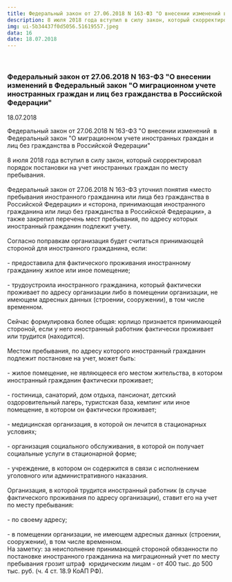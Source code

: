 ```yaml
---
title: Федеральный закон от 27.06.2018 N 163-ФЗ "О внесении изменений в Федеральный закон "О миграционном учете иностранных граждан и лиц без гражданства в Российской Федерации"
description: 8 июля 2018 года вступил в силу закон, который скорректировал порядок постановки на учет иностранных граждан по месту пребывания.
img: ui-5b34437f0d5056.51619557.jpeg
data: 16
date: 18.07.2018
---
```



<div class="row newsdetail">
<div class="md-2">&nbsp;</div>
<div class="md-8 news-detail">
			<article-image
			class="detail_picture"
			border="0"
			src="ui-5b34437f0d5056.51619557.jpeg"
			width="1280"
			height="720"
			alt="Федеральный закон от 27.06.2018 N 163-ФЗ &quot;О внесении изменений  в Федеральный закон &quot;О миграционном учете иностранных граждан и лиц без гражданства в Российской Федерации&quot; "
			title="Федеральный закон от 27.06.2018 N 163-ФЗ &quot;О внесении изменений  в Федеральный закон &quot;О миграционном учете иностранных граждан и лиц без гражданства в Российской Федерации&quot; "
			/></article-image>
				<h3>Федеральный закон от 27.06.2018 N 163-ФЗ &quot;О внесении изменений  в Федеральный закон &quot;О миграционном учете иностранных граждан и лиц без гражданства в Российской Федерации&quot; </h3>
					<p class="date-news">18.07.2018</p>
	<p>
				Федеральный закон от 27.06.2018 N 163-ФЗ &quot;О внесении изменений&nbsp;&nbsp;в Федеральный закон &quot;О миграционном учете иностранных граждан и лиц без гражданства в Российской Федерации&quot;<br />
<br />
8 июля 2018 года вступил в силу закон, который скорректировал порядок постановки на учет иностранных граждан по месту пребывания.<br />
<br />
Федеральный закон от 27.06.2018 N 163-ФЗ уточнил понятия «место пребывания иностранного гражданина или лица без гражданства в Российской Федерации» и «сторона, принимающая иностранного гражданина или лицо без гражданства в Российской Федерации», а также закрепил перечень мест пребывания, по адресу которых иностранный гражданин подлежит учету.<br />
<br />
Согласно поправкам организация будет считаться принимающей стороной для иностранного гражданина, если:<br />
<br />
- предоставила для фактического проживания иностранному гражданину жилое или иное помещение;<br />
<br />
- трудоустроила иностранного гражданина, который фактически проживает по адресу организации либо в помещении организации, не имеющем адресных данных &#40;строении, сооружении&#41;, в том числе временном.<br />
<br />
Сейчас формулировка более общая: юрлицо признается принимающей стороной, если у него иностранный работник фактически проживает или трудится &#40;находится&#41;.<br />
<br />
Местом пребывания, по адресу которого иностранный гражданин подлежит постановке на учет, может быть:<br />
<br />
- жилое помещение, не являющееся его местом жительства, в котором иностранный гражданин фактически проживает;<br />
<br />
- гостиница, санаторий, дом отдыха, пансионат, детский оздоровительный лагерь, туристская база, кемпинг или иное помещение, в котором он фактически проживает;<br />
<br />
- медицинская организация, в которой он лечится в стационарных условиях;<br />
<br />
- организация социального обслуживания, в которой он получает социальные услуги в стационарной форме;<br />
<br />
- учреждение, в котором он содержится в связи с исполнением уголовного или административного наказания.<br />
<br />
Организация, в которой трудится иностранный работник &#40;в случае фактического проживания по адресу организации&#41;, ставит его на учет по месту пребывания:<br />
<br />
- по своему адресу;<br />
<br />
- в помещении организации, не имеющем адресных данных &#40;строении, сооружении&#41;, в том числе временном.<br />
На заметку: за неисполнение принимающей стороной обязанности по постановке иностранного гражданина на миграционный учет по месту пребывания грозит штраф&nbsp;&nbsp;юридическим лицам - от 400 тыс. до 500 тыс. руб. &#40;ч. 4 ст. 18.9 КоАП РФ&#41;.<br />
	</p>
</div>